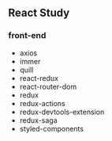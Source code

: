 ## React Study

### front-end

- axios
- immer
- quill
- react-redux
- react-router-dom
- redux
- redux-actions
- redux-devtools-extension
- redux-saga
- styled-components
